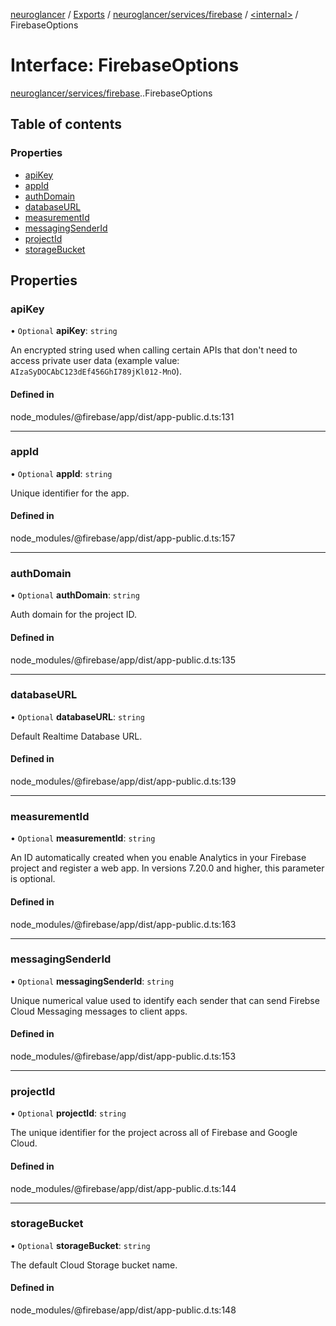 [neuroglancer](../README.md) / [Exports](../modules.md) / [neuroglancer/services/firebase](../modules/neuroglancer_services_firebase.md) / [<internal\>](../modules/neuroglancer_services_firebase._internal_.md) / FirebaseOptions

# Interface: FirebaseOptions

[neuroglancer/services/firebase](../modules/neuroglancer_services_firebase.md).[<internal>](../modules/neuroglancer_services_firebase._internal_.md).FirebaseOptions

## Table of contents

### Properties

- [apiKey](neuroglancer_services_firebase._internal_.FirebaseOptions.md#apikey)
- [appId](neuroglancer_services_firebase._internal_.FirebaseOptions.md#appid)
- [authDomain](neuroglancer_services_firebase._internal_.FirebaseOptions.md#authdomain)
- [databaseURL](neuroglancer_services_firebase._internal_.FirebaseOptions.md#databaseurl)
- [measurementId](neuroglancer_services_firebase._internal_.FirebaseOptions.md#measurementid)
- [messagingSenderId](neuroglancer_services_firebase._internal_.FirebaseOptions.md#messagingsenderid)
- [projectId](neuroglancer_services_firebase._internal_.FirebaseOptions.md#projectid)
- [storageBucket](neuroglancer_services_firebase._internal_.FirebaseOptions.md#storagebucket)

## Properties

### apiKey

• `Optional` **apiKey**: `string`

An encrypted string used when calling certain APIs that don't need to
access private user data
(example value: `AIzaSyDOCAbC123dEf456GhI789jKl012-MnO`).

#### Defined in

node_modules/@firebase/app/dist/app-public.d.ts:131

___

### appId

• `Optional` **appId**: `string`

Unique identifier for the app.

#### Defined in

node_modules/@firebase/app/dist/app-public.d.ts:157

___

### authDomain

• `Optional` **authDomain**: `string`

Auth domain for the project ID.

#### Defined in

node_modules/@firebase/app/dist/app-public.d.ts:135

___

### databaseURL

• `Optional` **databaseURL**: `string`

Default Realtime Database URL.

#### Defined in

node_modules/@firebase/app/dist/app-public.d.ts:139

___

### measurementId

• `Optional` **measurementId**: `string`

An ID automatically created when you enable Analytics in your
Firebase project and register a web app. In versions 7.20.0
and higher, this parameter is optional.

#### Defined in

node_modules/@firebase/app/dist/app-public.d.ts:163

___

### messagingSenderId

• `Optional` **messagingSenderId**: `string`

Unique numerical value used to identify each sender that can send
Firebse Cloud Messaging messages to client apps.

#### Defined in

node_modules/@firebase/app/dist/app-public.d.ts:153

___

### projectId

• `Optional` **projectId**: `string`

The unique identifier for the project across all of Firebase and
Google Cloud.

#### Defined in

node_modules/@firebase/app/dist/app-public.d.ts:144

___

### storageBucket

• `Optional` **storageBucket**: `string`

The default Cloud Storage bucket name.

#### Defined in

node_modules/@firebase/app/dist/app-public.d.ts:148
